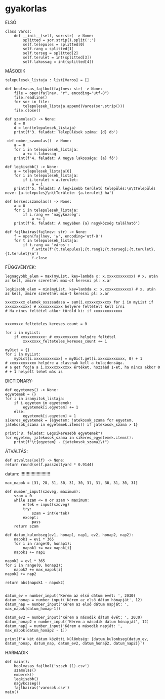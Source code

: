 # gyakorlas

ELSŐ

	class Varos:
	    def __init__(self, sor:str) -> None:
	        splitted = sor.strip().split(';')
	        self.telepules = splitted[0]
	        self.rang = splitted[1]
	        self.terseg = splitted[2]
	        self.terulet = int(splitted[3])
	        self.lakossag = int(splitted[4])



MÁSODIK

	telepulesek_listaja : list[Varos] = []
	
	def beolvasas_fajlbol(fajlnev: str) -> None:
	    file = open(fajlnev, "r", encoding="utf-8")
	    file.readline()
	    for sor in file:
	        telepulesek_listaja.append(Varos(sor.strip()))
	    file.close()
	
	def szamolas() -> None:
	    d = 0
	    d = len(telepulesek_listaja)
	    print(f'3. feladat: Települések száma: {d} db')

	 def ember_szamolas() -> None:
	    a = 0
	    for i in telepulesek_listaja:
	        a += i.lakossag
	    print(f'4. feladat: A megye lakossága: {a} fő')
	        
	def legkisebb() -> None: 
	    a = telepulesek_listaja[0]
	    for i in telepulesek_listaja:
	        if i.terulet < a.terulet:
	            a = i
	    print(f'5. feladat: A legkisebb területű település:\n\tTelepülés neve: {a.telepules}\n\tTerülete: {a.terulet} ha')
	
	def kerses:szamolas() -> None:
	    a = 0
	    for i in telepulesek_listaja:
	        if i.rang == 'nagyközség':
	            a += 1
	    print(f'6. feladat: A megyében {a} nagyközség található')
	
	def fajlbairas(fajlnev: str) -> None:
	    f = open(fajlnev, 'w', encoding='utf-8')
	    for t in telepulesek_listaja:
	        if t.rang == 'város':
	            f.write(f'{t.telepules};{t.rang};{t.terseg};{t.terulet}.{t.terulet}\n')
	            f.close
FÜGGVÉNYEK:
	
 	legnagyobb_elem = max(myList, key=lambda x: x.xxxxxxxxxxxx) # x. után az kell, amire szeretnél max-ot keresni pl: x.ar
	
	legkisebb_elem = min(myList, key=lambda x: x.xxxxxxxxxxxx) # x. után az kell, amire szeretnél min-t keresni pl: x.ar
	
	xxxxxxxxx_elemek_osszeadasa = sum(i.xxxxxxxxxxxx for i in myList if xxxxxxxxxxx) # xxxxxxxxxxx helyére feltételt kell írni 
	# Ha nincs feltétel akkor töröld ki: if xxxxxxxxxxxxx
	
	
	xxxxxxxx_felteteles_kereses_count = 0
	
	for i in myList:
	    if xxxxxxxxxxx: # xxxxxxxxxxx helyére feltétel
	        xxxxxxxx_felteteles_kereses_count += 1
	
	myDict = {}
	for i in myList:
	    myDict[i.xxxxxxxxxxxx] = myDict.get(i.xxxxxxxxxxxx, 0) + 1 
	# xxxxxxxxxxxx helyére a classnak kell a tulajdonsága.
	# a get fogja a i.xxxxxxxxxxxx értéket, hozzáad 1-et, ha nincs akkor 0
	# + 1 helyett lehet más is


DICTIONARY:

	def egyetemes() -> None:
    egyetemek = {}
    for i in iranyitok_listaja:
        if i.egyetem in egyetemek:
            egyetemek[i.egyetem] += 1
        else:
            egyetemek[i.egyetem] = 1
    sikeres_egyetemek = {egyetem: jatekosok_szama for egyetem, jatekosok_szama in egyetemek.items() if jatekosok_szama > 1}

    print("8. feladat: Legsikeresebb egyetemek")
    for egyetem, jatekosok_szama in sikeres_egyetemek.items():
        print(f"\t{egyetem} - {jatekosok_szama}\t")


ÁTVÁLTÁS:

	def atvaltas(self) -> None:
    return round(self.passzoltyard * 0.9144)

datum: !!!!!!!!!!!!!!!!!!!!!!!!
	
	max_napok = [31, 28, 31, 30, 31, 30, 31, 31, 30, 31, 30, 31]
	
	def number_input(szoveg, maximum):
	    szam = 0
	    while szam <= 0 or szam > maximum:
	        ertek = input(szoveg)
	        try:
	            szam = int(ertek)
	        except:
	            pass
	    return szam
	
	def datum_kulonbseg(ev1, honap1, nap1, ev2, honap2, nap2):
	    napok1 = ev1 * 365
	    for i in range(0, honap1):
	        napok1 += max_napok[i]
	    napok1 += nap1

    napok2 = ev1 * 365
    for i in range(0, honap2):
        napok2 += max_napok[i]
    napok2 += nap2

    return abs(napok1 - napok2)


	datum_ev = number_input('Kérem az első dátum évét: ', 2030)
	datum_honap = number_input('Kérem az első dátum hónapját', 12)
	datum_nap = number_input('Kérem az első dátum napját: ', max_napok[datum_honap-1])
	
	datum_ev2 = number_input('Kérem a második dátum évét: ', 2030)
	datum_honap2 = number_input('Kérem a második dátum hónapját', 12)
	datum_nap2 = number_input('Kérem a második napját: ', max_napok[datum_honap2 - 1])
	
	print(f'A két dátum közötti különbség: {datum_kulonbseg(datum_ev, datum_honap, datum_nap, datum_ev2, datum_honap2, datum_nap2)}')



HARMADIK

	def main():
	    beolvasas_fajlbol('szszb (1).csv')
	    szamolas()
	    emberek()
	    legkisebb()
	    nagykozseg()
	    fajlbairas('varosok.csv')
	main()
